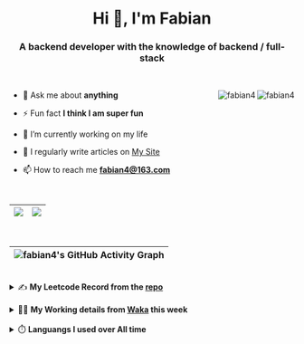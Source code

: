 <h1 align="center">Hi 👋, I'm Fabian</h1>
<h3 align="center">A backend developer with the knowledge of backend / full-stack</h3>

<br/>

<img align="right" src="https://komarev.com/ghpvc/?username=fabian4&label=views&color=0e75b6&style=flat" alt="fabian4" /><img align="right" src="https://img.shields.io/badge/Author-fabian4-orange?logo=Dark%20Reader" alt="fabian4" />


- 💬 Ask me about **anything**

- ⚡ Fun fact **I think I am super fun**

- 🔭 I’m currently working on my life

- 📝 I regularly write articles on [My Site](https://fabian4.site/)

- 📫 How to reach me **fabian4@163.com**


<!-- - 🌱 I’m currently learning **JavaScript** and **typescript** -->

<!-- - 📄 Know about my Daily details on [My Personal Blog Galllery](https://fabian4.github.io/gallery/) -->

<br/>

|  <img align="center" src="https://github-readme-streak-stats.herokuapp.com/?user=fabian4&theme=gruvbox_duo&currStreakNum=2FD3EB&fire=pink&sideLabels=F00&hide_border=true&date_format=[Y.]n.j" /> |  <img align="center" src="https://github-readme-stats.vercel.app/api/top-langs/?username=fabian4&layout=compact&theme=buefy&hide_border=true" /> |
| ------------- | ------------- |

<!-- | <img align="center" src="https://github-readme-stats.vercel.app/api?username=fabian4&count_private=true&show_icons=true&theme=flag-india&show_owner=true&hide_border=true" /> | <img align="center" src="https://github-readme-stats.vercel.app/api/top-langs/?username=fabian4&layout=compact&theme=buefy&hide_border=true&exclude_repo=jdk,jdk-source-learning,spring-framework,netty,jdk,fabian4.github.io,wechaty.js.org,sofa-bolt" /> | <img align="center" src="https://github-readme-streak-stats.herokuapp.com/?user=fabian4&theme=gruvbox_duo&currStreakNum=2FD3EB&fire=pink&sideLabels=F00&hide_border=true&date_format=[Y.]n.j" /> |
| ------------- | ------------- | ------------- | -->

<br/>

|![fabian4's GitHub Activity Graph](https://activity-graph.herokuapp.com/graph?username=fabian4&theme=github-light&area=true)|
| --- |

<br/>
<details>
  <summary>✍️ <b>My Leetcode Record from the <a href="https://github.com/fabian4/leetcode">repo</a></b></summary>
 
 ---
  
  |[![Leetcode Stats](https://leetcode.card.workers.dev/?username=fabianbao&border=0&site=cn)](https://leetcode-cn.com/u/fabianbao/)|
  | ------------- |
  
<!-- |[![Leetcode Stats](https://leetcode.card.workers.dev/?username=fabianbao&border=0&site=cn)](https://leetcode-cn.com/u/fabianbao/)|[![fabian's LeetCode Stats](https://leetcode-stats.vercel.app/api?username=fabian&theme=Light)](https://leetcode-cn.com/u/fabianbao/)|
| ------------- | ------------- | -->
  
</details>

<br/>

<details>
  <summary>👨‍💻 <b>My Working details from <a href="https://wakatime.com/@fabian4">Waka</a> this week</b></summary>

---

<!--START_SECTION:waka-->
![Code Time](http://img.shields.io/badge/Code%20Time-252%20hrs%2019%20mins-blue)

**I'm an Early 🐤** 

```text
🌞 Morning    185 commits    █████░░░░░░░░░░░░░░░░░░░░   21.82% 
🌆 Daytime    304 commits    █████████░░░░░░░░░░░░░░░░   35.85% 
🌃 Evening    343 commits    ██████████░░░░░░░░░░░░░░░   40.45% 
🌙 Night      16 commits     ░░░░░░░░░░░░░░░░░░░░░░░░░   1.89%

```
📅 **I'm Most Productive on Wednesday** 

```text
Monday       138 commits    ████░░░░░░░░░░░░░░░░░░░░░   16.27% 
Tuesday      130 commits    ███░░░░░░░░░░░░░░░░░░░░░░   15.33% 
Wednesday    154 commits    ████░░░░░░░░░░░░░░░░░░░░░   18.16% 
Thursday     153 commits    ████░░░░░░░░░░░░░░░░░░░░░   18.04% 
Friday       93 commits     ██░░░░░░░░░░░░░░░░░░░░░░░   10.97% 
Saturday     69 commits     ██░░░░░░░░░░░░░░░░░░░░░░░   8.14% 
Sunday       111 commits    ███░░░░░░░░░░░░░░░░░░░░░░   13.09%

```


📊 **This Week I Spent My Time On** 

```text
💬 Programming Languages: 
TypeScript               54 mins             █████████████░░░░░░░░░░░░   51.72% 
JSON                     25 mins             ██████░░░░░░░░░░░░░░░░░░░   24.15% 
Go                       25 mins             ██████░░░░░░░░░░░░░░░░░░░   24.13%

🔥 Editors: 
WebStorm                 1 hr 19 mins        ███████████████████░░░░░░   75.87% 
GoLand                   25 mins             ██████░░░░░░░░░░░░░░░░░░░   24.13%

💻 Operating System: 
Windows                  1 hr 44 mins        █████████████████████████   100.0%

```


<!--END_SECTION:waka-->
  
</details>

<br/>

<details>
  <summary>⏱️ <b>Languangs I used over All time</b></summary>
  
---
  
![languages all time](https://wakatime.com/share/@32ef5ac6-eac5-4886-805c-ce9fe059857e/efc24c85-e478-4696-bcbd-c5669145b831.svg)
  
</details>
